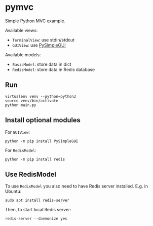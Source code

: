 # pymvc

Simple Python MVC example.

Available views:
 - `TerminalView`: use stdin/stdout
 - `GUIView`: use [PySimpleGUI](https://github.com/PySimpleGUI/PySimpleGUI) 

Available models:
 - `BasicModel`: store data in dict
 - `RedisModel`: store data in Redis database

## Run

```
virtualenv venv --python=python3
source venv/bin/activate
python main.py
```

## Install optional modules

For `GUIView`:
```
python -m pip install PySimpleGUI
```

For `RedisModel`:
```
python -m pip install redis
```

## Use RedisModel

To use `RedisModel` you also need to have Redis server installed.
E.g. in Ubuntu:
```
sudo apt install redis-server
```
Then, to start local Redis server:
```
redis-server --daemonize yes
```
